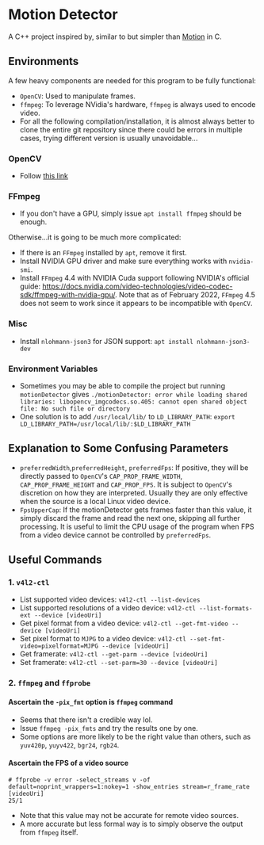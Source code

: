 # Motion Detector

A C++ project inspired by, similar to but simpler than [Motion](https://github.com/Motion-Project/motion) in C.


## Environments

A few heavy components are needed for this program to be fully functional:

* `OpenCV`: Used to manipulate frames.
* `ffmpeg`: To leverage NVidia's hardware, `ffmpeg` is always used to encode video.
* For all the following compilation/installation, it is almost always better to
clone the entire git repository since there could be errors in multiple cases,
trying different version is usually unavoidable...

### OpenCV

* Follow [this link](https://github.com/alex-lt-kong/q-rtsp-viewer)

### FFmpeg

* If you don't have a GPU, simply issue `apt install ffmpeg` should be enough.

Otherwise...it is going to be much more complicated:
  * If there is an `FFmpeg` installed by `apt`, remove it first.
  * Install NVIDIA GPU driver and make sure everything works with `nvidia-smi`.
  * Install `FFmpeg` 4.4 with NVIDIA Cuda support following NVIDIA's official guide: https://docs.nvidia.com/video-technologies/video-codec-sdk/ffmpeg-with-nvidia-gpu/. Note that as of February 2022, `FFmpeg` 4.5 does not seem to work since it appears to be incompatible with `OpenCV`.


### Misc

* Install `nlohmann-json3` for JSON support: `apt install nlohmann-json3-dev`

### Environment Variables

* Sometimes you may be able to compile the project but running `motionDetector` gives `./motionDetector: error while loading shared libraries: libopencv_imgcodecs.so.405: cannot open shared object file: No such file or directory`
* One solution is to add `/usr/local/lib/` to `LD_LIBRARY_PATH`: `export LD_LIBRARY_PATH=/usr/local/lib/:$LD_LIBRARY_PATH`


## Explanation to Some Confusing Parameters

* `preferredWidth`,`preferredHeight`, `preferredFps`: If positive, they will be directly passed to `OpenCV`'s `CAP_PROP_FRAME_WIDTH`, `CAP_PROP_FRAME_HEIGHT` and `CAP_PROP_FPS`. It is subject to `OpenCV`'s discretion on how they are interpreted. Usually
they are only effective when the source is a local Linux video device.
* `FpsUpperCap`: If the motionDetector gets frames faster than this value, it simply discard the frame and read the next 
one, skipping all further processing. It is useful to limit the CPU usage of the program when FPS from a video device
cannot be controlled by `preferredFps`.

## Useful Commands

### 1. `v4l2-ctl`

* List supported video devices: `v4l2-ctl --list-devices`
* List supported resolutions of a video device: `v4l2-ctl --list-formats-ext --device [videoUri]`
* Get pixel format from a video device: `v4l2-ctl --get-fmt-video --device [videoUri]`
* Set pixel format to `MJPG` to a video device: `v4l2-ctl --set-fmt-video=pixelformat=MJPG --device [videoUri]`
* Get framerate: `v4l2-ctl --get-parm --device [videoUri]`
* Set framerate: `v4l2-ctl --set-parm=30 --device [videoUri]`

### 2. `ffmpeg` and `ffprobe`

#### Ascertain the `-pix_fmt` option is `ffmpeg` command

* Seems that there isn't a credible way lol.
* Issue `ffmpeg -pix_fmts` and try the results one by one.
* Some options are more likely to be the right value than others, such as `yuv420p`, `yuyv422`, `bgr24`, `rgb24`.

#### Ascertain the FPS of a video source
```
# ffprobe -v error -select_streams v -of default=noprint_wrappers=1:nokey=1 -show_entries stream=r_frame_rate [videoUri]
25/1
```
* Note that this value may not be accurate for remote video sources.
* A more accurate but less formal way is to simply observe the output from `ffmpeg` itself.
